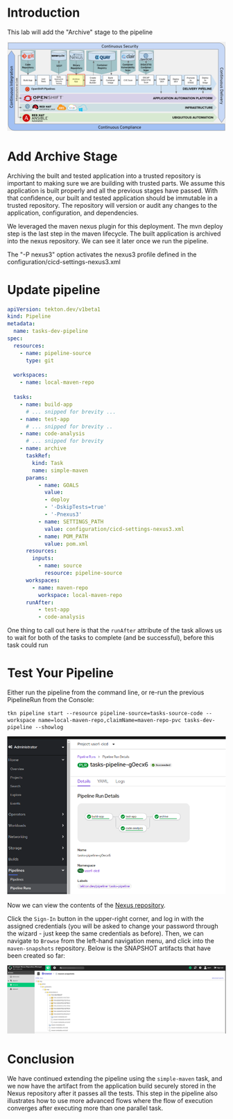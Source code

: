 # Introduction

This lab will add the "Archive" stage to the pipeline

![Archive App Stage](images/openshift-pipeline-archive.png)

# Add Archive Stage

Archiving the built and tested application into a trusted repository is important to making sure we are building with trusted parts.  We assume this application is built properly and all the previous stages have passed.  With that confidence, our built and tested application should be immutable in a trusted repository.  The repository will version or audit any changes to the application, configuration, and dependencies.

We leveraged the maven nexus plugin for this deployment.  The mvn deploy step is the last step in the maven lifecycle.  The built application is archived into the nexus repository.  We can see it later once we run the pipeline.

The "-P nexus3" option activates the nexus3 profile defined in the configuration/cicd-settings-nexus3.xml

# Update pipeline

```yaml
apiVersion: tekton.dev/v1beta1
kind: Pipeline
metadata:
  name: tasks-dev-pipeline
spec:
  resources:
    - name: pipeline-source
      type: git

  workspaces:
    - name: local-maven-repo

  tasks:
    - name: build-app
      # ... snipped for brevity ... 
    - name: test-app
      # ... snipped for brevity .. 
    - name: code-analysis
      # ... snipped for brevity
    - name: archive
      taskRef:
        kind: Task
        name: simple-maven
      params:
          - name: GOALS
            value: 
            - deploy
            - '-DskipTests=true'
            - '-Pnexus3' 
          - name: SETTINGS_PATH
            value: configuration/cicd-settings-nexus3.xml
          - name: POM_PATH
            value: pom.xml
      resources:
        inputs:
          - name: source
            resource: pipeline-source
      workspaces:
        - name: maven-repo
          workspace: local-maven-repo
      runAfter:
          - test-app
          - code-analysis
```

One thing to call out here is that the `runAfter` attribute of the task allows us to wait for both of the tasks to complete (and be successful), before this task could run

# Test Your Pipeline

Either run the pipeline from the command line, or re-run the previous PipelineRun from the Console:
```execute
tkn pipeline start --resource pipeline-source=tasks-source-code --workspace name=local-maven-repo,claimName=maven-repo-pvc tasks-dev-pipeline --showlog
```

![Archive Pipeline Run Results](images/archive_pipeline_results.png)

Now we can view the contents of the [Nexus repository](http://nexus-devsecops.%cluster_subdomain%). 

Click the `Sign-In` button in the upper-right corner, and log in with the assigned credentials (you will be asked to change your password through the wizard - just keep the same credentials as before). Then, we can navigate to `Browse` from the left-hand navigation menu, and click into the `maven-snapshots` repository. Below is the SNAPSHOT artifacts that have been created so far: 

![Nexus artifacts](images/nexus_artifacts_tasks.png)


# Conclusion

We have continued extending the pipeline using the `simple-maven` task, and we now have the artifact from the application build securely stored in the Nexus repository after it passes all the tests. This step in the pipeline also illustrates how to use more advanced flows where the flow of execution converges after executing more than one parallel task. 
